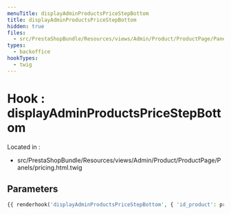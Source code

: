 ```yaml
---
menuTitle: displayAdminProductsPriceStepBottom
title: displayAdminProductsPriceStepBottom
hidden: true
files:
  - src/PrestaShopBundle/Resources/views/Admin/Product/ProductPage/Panels/pricing.html.twig
types:
  - backoffice
hookTypes:
  - twig
---
```


# Hook : displayAdminProductsPriceStepBottom

Located in :

  - src/PrestaShopBundle/Resources/views/Admin/Product/ProductPage/Panels/pricing.html.twig

## Parameters

```php
{{ renderhook('displayAdminProductsPriceStepBottom', { 'id_product': productId }) }}
```